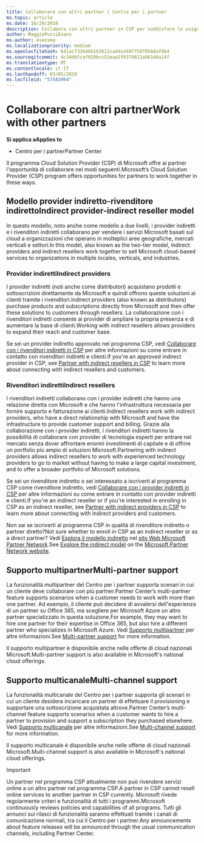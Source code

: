 ```yaml
---
title: Collaborare con altri partner | Centro per i partner
ms.topic: article
ms.date: 10/29/2018
description: Collabora con altri partner in CSP per soddisfare le esigenze dei clienti condivisi.
author: MaggiePucciEvans
ms.author: evansma
ms.localizationpriority: medium
ms.openlocfilehash: 641acf32646b193622ca4dce59f75970568af9b4
ms.sourcegitcommit: 4c34d6fcaf020bcc53eaa5f0379011a56149a14f
ms.translationtype: MT
ms.contentlocale: it-IT
ms.lasthandoff: 03/05/2019
ms.locfileid: "57583964"
---
```

# <a name="work-with-other-partners"></a><span data-ttu-id="ddc30-103">Collaborare con altri partner</span><span class="sxs-lookup"><span data-stu-id="ddc30-103">Work with other partners</span></span>

<span data-ttu-id="ddc30-104">**Si applica a**</span><span class="sxs-lookup"><span data-stu-id="ddc30-104">**Applies to**</span></span>

-  <span data-ttu-id="ddc30-105">Centro per i partner</span><span class="sxs-lookup"><span data-stu-id="ddc30-105">Partner Center</span></span>

<span data-ttu-id="ddc30-106">Il programma Cloud Solution Provider (CSP) di Microsoft offre ai partner l'opportunità di collaborare nei modi seguenti.</span><span class="sxs-lookup"><span data-stu-id="ddc30-106">Microsoft’s Cloud Solution Provider (CSP) program offers opportunities for partners to work together in these ways.</span></span>

## <a name="indirect-provider-indirect-reseller-model"></a><span data-ttu-id="ddc30-107">Modello provider indiretto-rivenditore indiretto</span><span class="sxs-lookup"><span data-stu-id="ddc30-107">Indirect provider-indirect reseller model</span></span>

<span data-ttu-id="ddc30-108">In questo modello, noto anche come modello a due livelli, i provider indiretti e i rivenditori indiretti collaborano per vendere i servizi Microsoft basati sul cloud a organizzazioni che operano in molteplici aree geografiche, mercati verticali e settori.</span><span class="sxs-lookup"><span data-stu-id="ddc30-108">In this model, also known as the two-tier model, indirect providers and indirect resellers work together to sell Microsoft cloud-based services to organizations in multiple locales, verticals, and industries.</span></span> 

### <a name="indirect-providers"></a><span data-ttu-id="ddc30-109">Provider indiretti</span><span class="sxs-lookup"><span data-stu-id="ddc30-109">Indirect providers</span></span> 

<span data-ttu-id="ddc30-110">I provider indiretti (noti anche come distributori) acquistano prodotti e sottoscrizioni direttamente da Microsoft e quindi offrono queste soluzioni ai clienti tramite i rivenditori.</span><span class="sxs-lookup"><span data-stu-id="ddc30-110">Indirect providers (also known as distributors) purchase products and subscriptions directly from Microsoft and then offer these solutions to customers through resellers.</span></span> <span data-ttu-id="ddc30-111">La collaborazione con i rivenditori indiretti consente ai provider di ampliare la propria presenza e di aumentare la base di clienti.</span><span class="sxs-lookup"><span data-stu-id="ddc30-111">Working with indirect resellers allows providers to expand their reach and customer base.</span></span> 

<span data-ttu-id="ddc30-112">Se sei un provider indiretto approvato nel programma CSP, vedi [Collaborare con i rivenditori indiretti in CSP](indirect-provider-tasks-in-partner-center.md) per altre informazioni su come entrare in contatto con rivenditori indiretti e clienti.</span><span class="sxs-lookup"><span data-stu-id="ddc30-112">If you're an approved indirect provider in CSP, see [Partner with indirect resellers in CSP](indirect-provider-tasks-in-partner-center.md) to learn more about connecting with indirect resellers and customers.</span></span> 

### <a name="indirect-resellers"></a><span data-ttu-id="ddc30-113">Rivenditori indiretti</span><span class="sxs-lookup"><span data-stu-id="ddc30-113">Indirect resellers</span></span> 

<span data-ttu-id="ddc30-114">I rivenditori indiretti collaborano con i provider indiretti che hanno una relazione diretta con Microsoft e che hanno l'infrastruttura necessaria per fornire supporto e fatturazione ai clienti.</span><span class="sxs-lookup"><span data-stu-id="ddc30-114">Indirect resellers work with indirect providers, who have a direct relationship with Microsoft and have the infrastructure to provide customer support and billing.</span></span> <span data-ttu-id="ddc30-115">Grazie alla collaborazione con i provider indiretti, i rivenditori indiretti hanno la possibilità di collaborare con provider di tecnologia esperti per entrare nel mercato senza dover affrontare enormi investimenti di capitale e di offrire un portfolio più ampio di soluzioni Microsoft.</span><span class="sxs-lookup"><span data-stu-id="ddc30-115">Partnering with indirect providers allows indirect resellers to work with experienced technology providers to go to market without having to make a large capital investment, and to offer a broader portfolio of Microsoft solutions.</span></span> 

<span data-ttu-id="ddc30-116">Se sei un rivenditore indiretto o sei interessato a iscriverti al programma CSP come rivenditore indiretto, vedi [Collaborare con i provider indiretti in CSP](indirect-reseller-tasks-in-partner-center.md) per altre informazioni su come entrare in contatto con provider indiretti e clienti.</span><span class="sxs-lookup"><span data-stu-id="ddc30-116">If you're an indirect reseller or if you're interested in enrolling in CSP as an indirect reseller, see [Partner with indirect providers in CSP](indirect-reseller-tasks-in-partner-center.md) to learn more about connecting with indirect providers and customers.</span></span>

<span data-ttu-id="ddc30-117">Non sai se iscriverti al programma CSP in qualità di rivenditore indiretto o partner diretto?</span><span class="sxs-lookup"><span data-stu-id="ddc30-117">Not sure whether to enroll in CSP as an indirect reseller or as a direct partner?</span></span> <span data-ttu-id="ddc30-118">Vedi [Esplora il modello indiretto](https://partner.microsoft.com/cloud-solution-provider/indirect) nel [sito Web Microsoft Partner Network](https://partner.microsoft.com).</span><span class="sxs-lookup"><span data-stu-id="ddc30-118">See [Explore the indirect model](https://partner.microsoft.com/cloud-solution-provider/indirect) on the [Microsoft Partner Network website](https://partner.microsoft.com).</span></span>   

## <a name="multi-partner-support"></a><span data-ttu-id="ddc30-119">Supporto multipartner</span><span class="sxs-lookup"><span data-stu-id="ddc30-119">Multi-partner support</span></span>

<span data-ttu-id="ddc30-120">La funzionalità multipartner del Centro per i partner supporta scenari in cui un cliente deve collaborare con più partner.</span><span class="sxs-lookup"><span data-stu-id="ddc30-120">Partner Center’s multi-partner feature supports scenarios when a customer needs to work with more than one partner.</span></span> <span data-ttu-id="ddc30-121">Ad esempio, il cliente può decidere di avvalersi dell'esperienza di un partner su Office 365, ma scegliere per Microsoft Azure un altro partner specializzato in questa soluzione.</span><span class="sxs-lookup"><span data-stu-id="ddc30-121">For example, they may want to hire one partner for their expertise in Office 365, but also hire a different partner who specializes in Microsoft Azure.</span></span> <span data-ttu-id="ddc30-122">Vedi [Supporto multipartner](multipartner.md) per altre informazioni.</span><span class="sxs-lookup"><span data-stu-id="ddc30-122">See [Multi-partner support](multipartner.md) for more information.</span></span>

<span data-ttu-id="ddc30-123">Il supporto multipartner è disponibile anche nelle offerte di cloud nazionali Microsoft.</span><span class="sxs-lookup"><span data-stu-id="ddc30-123">Multi-partner support is also available in Microsoft's national cloud offerings.</span></span> 

## <a name="multi-channel-support"></a><span data-ttu-id="ddc30-124">Supporto multicanale</span><span class="sxs-lookup"><span data-stu-id="ddc30-124">Multi-channel support</span></span>

<span data-ttu-id="ddc30-125">La funzionalità multicanale del Centro per i partner supporta gli scenari in cui un cliente desidera incaricare un partner di effettuare il provisioning e supportare una sottoscrizione acquistata altrove.</span><span class="sxs-lookup"><span data-stu-id="ddc30-125">Partner Center’s multi-channel feature supports scenarios when a customer wants to hire a partner to provision and support a subscription they purchased elsewhere.</span></span> <span data-ttu-id="ddc30-126">Vedi [Supporto multicanale](multichannel.md) per altre informazioni.</span><span class="sxs-lookup"><span data-stu-id="ddc30-126">See [Multi-channel support](multichannel.md) for more information.</span></span>

<span data-ttu-id="ddc30-127">Il supporto multicanale è disponibile anche nelle offerte di cloud nazionali Microsoft.</span><span class="sxs-lookup"><span data-stu-id="ddc30-127">Multi-channel support is also available in Microsoft's national cloud offerings.</span></span>

> [!IMPORTANT]  
> <span data-ttu-id="ddc30-128">Un partner nel programma CSP attualmente non può rivendere servizi online a un altro partner nel programma CSP.</span><span class="sxs-lookup"><span data-stu-id="ddc30-128">A partner in CSP cannot resell online services to another partner in CSP currently.</span></span> <span data-ttu-id="ddc30-129">Microsoft rivede regolarmente criteri e funzionalità di tutti i programmi.</span><span class="sxs-lookup"><span data-stu-id="ddc30-129">Microsoft continuously reviews policies and capabilities of all programs.</span></span> <span data-ttu-id="ddc30-130">Tutti gli annunci sui rilasci di funzionalità saranno effettuati tramite i canali di comunicazione normali, tra cui il Centro per i partner.</span><span class="sxs-lookup"><span data-stu-id="ddc30-130">Any announcements about feature releases will be announced through the usual communication channels, including Partner Center.</span></span> 

